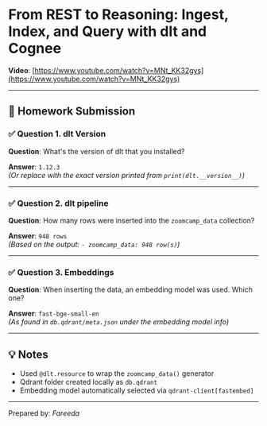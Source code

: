 # From REST to Reasoning: Ingest, Index, and Query with dlt and Cognee

**Video**: [https://www.youtube.com/watch?v=MNt_KK32gys](https://www.youtube.com/watch?v=MNt_KK32gys)

---

## 📝 Homework Submission

### ✅ Question 1. dlt Version
**Question**: What's the version of dlt that you installed?

**Answer**: `1.12.3`  
*(Or replace with the exact version printed from `print(dlt.__version__)`)*

---

### ✅ Question 2. dlt pipeline
**Question**: How many rows were inserted into the `zoomcamp_data` collection?

**Answer**: `948 rows`  
*(Based on the output: `- zoomcamp_data: 948 row(s)`)*

---

### ✅ Question 3. Embeddings
**Question**: When inserting the data, an embedding model was used. Which one?

**Answer**: `fast-bge-small-en`  
*(As found in `db.qdrant/meta.json` under the embedding model info)*

---

## 💡 Notes
- Used `@dlt.resource` to wrap the `zoomcamp_data()` generator
- Qdrant folder created locally as `db.qdrant`
- Embedding model automatically selected via `qdrant-client[fastembed]`

---

Prepared by: *Fareeda*  


